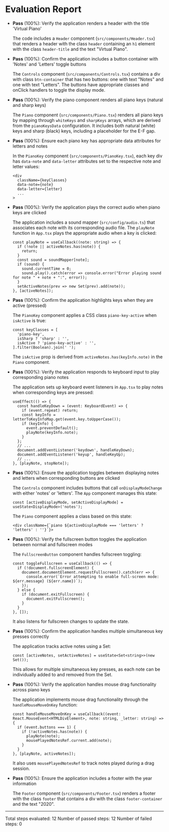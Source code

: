 # Evaluation Report

- **Pass** (100%): Verify the application renders a header with the title 'Virtual Piano'
  
  The code includes a `Header` component (`src/components/Header.tsx`) that renders a header with the class `header` containing an `h1` element with the class `header-title` and the text "Virtual Piano".

- **Pass** (100%): Confirm the application includes a button container with 'Notes' and 'Letters' toggle buttons
  
  The `Controls` component (`src/components/Controls.tsx`) contains a div with class `btn-container` that has two buttons: one with text "Notes" and one with text "Letters". The buttons have appropriate classes and onClick handlers to toggle the display mode.

- **Pass** (100%): Verify the piano component renders all piano keys (natural and sharp keys)
  
  The `Piano` component (`src/components/Piano.tsx`) renders all piano keys by mapping through `whiteKeys` and `sharpKeys` arrays, which are derived from the `pianoKeysData` configuration. It includes both natural (white) keys and sharp (black) keys, including a placeholder for the E-F gap.

- **Pass** (100%): Ensure each piano key has appropriate data attributes for letters and notes
  
  In the `PianoKey` component (`src/components/PianoKey.tsx`), each key div has `data-note` and `data-letter` attributes set to the respective note and letter values:
  ```tsx
  <div
    className={keyClasses}
    data-note={note}
    data-letter={letter}
    ...
  >
  ```

- **Pass** (100%): Verify the application plays the correct audio when piano keys are clicked
  
  The application includes a sound mapper (`src/config/audio.ts`) that associates each note with its corresponding audio file. The `playNote` function in `App.tsx` plays the appropriate audio when a key is clicked:
  ```tsx
  const playNote = useCallback((note: string) => {
    if (!note || activeNotes.has(note)) {
      return;
    }
    const sound = soundMapper[note];
    if (sound) {
      sound.currentTime = 0;
      sound.play().catch(error => console.error("Error playing sound for note " + note + ":", error));
    }
    setActiveNotes(prev => new Set(prev).add(note));
  }, [activeNotes]);
  ```

- **Pass** (100%): Confirm the application highlights keys when they are active (pressed)
  
  The `PianoKey` component applies a CSS class `piano-key-active` when `isActive` is true:
  ```tsx
  const keyClasses = [
    'piano-key',
    isSharp ? 'sharp' : '',
    isActive ? 'piano-key-active' : '',
  ].filter(Boolean).join(' ');
  ```
  The `isActive` prop is derived from `activeNotes.has(keyInfo.note)` in the `Piano` component.

- **Pass** (100%): Verify the application responds to keyboard input to play corresponding piano notes
  
  The application sets up keyboard event listeners in `App.tsx` to play notes when corresponding keys are pressed:
  ```tsx
  useEffect(() => {
    const handleKeyDown = (event: KeyboardEvent) => {
      if (event.repeat) return;
      const keyInfo = letterToKeyInfoMap.get(event.key.toUpperCase());
      if (keyInfo) {
        event.preventDefault();
        playNote(keyInfo.note);
      }
    };
    // ...
    document.addEventListener('keydown', handleKeyDown);
    document.addEventListener('keyup', handleKeyUp);
    // ...
  }, [playNote, stopNote]);
  ```

- **Pass** (100%): Ensure the application toggles between displaying notes and letters when corresponding buttons are clicked
  
  The `Controls` component includes buttons that call `onDisplayModeChange` with either 'notes' or 'letters'. The `App` component manages this state:
  ```tsx
  const [activeDisplayMode, setActiveDisplayMode] = useState<DisplayMode>('notes');
  ```
  The `Piano` component applies a class based on this state:
  ```tsx
  <div className={`piano ${activeDisplayMode === 'letters' ? 'letters' : ''}`}>
  ```

- **Pass** (100%): Verify the fullscreen button toggles the application between normal and fullscreen modes
  
  The `FullscreenButton` component handles fullscreen toggling:
  ```tsx
  const toggleFullscreen = useCallback(() => {
    if (!document.fullscreenElement) {
      document.documentElement.requestFullscreen().catch(err => {
        console.error(`Error attempting to enable full-screen mode: ${err.message} (${err.name})`);
      });
    } else {
      if (document.exitFullscreen) {
        document.exitFullscreen();
      }
    }
  }, []);
  ```
  It also listens for fullscreen changes to update the state.

- **Pass** (100%): Confirm the application handles multiple simultaneous key presses correctly
  
  The application tracks active notes using a Set:
  ```tsx
  const [activeNotes, setActiveNotes] = useState<Set<string>>(new Set());
  ```
  This allows for multiple simultaneous key presses, as each note can be individually added to and removed from the Set.

- **Pass** (100%): Verify the application handles mouse drag functionality across piano keys
  
  The application implements mouse drag functionality through the `handleMouseMoveOnKey` function:
  ```tsx
  const handleMouseMoveOnKey = useCallback((event: React.MouseEvent<HTMLDivElement>, note: string, _letter: string) => {
    if (event.buttons === 1) {
      if (!activeNotes.has(note)) {
        playNote(note);
        mousePlayedNotesRef.current.add(note);
      }
    }
  }, [playNote, activeNotes]);
  ```
  It also uses `mousePlayedNotesRef` to track notes played during a drag session.

- **Pass** (100%): Ensure the application includes a footer with the year information
  
  The `Footer` component (`src/components/Footer.tsx`) renders a footer with the class `footer` that contains a div with the class `footer-container` and the text "2020".

---

Total steps evaluated: 12
Number of passed steps: 12
Number of failed steps: 0